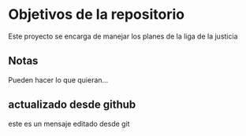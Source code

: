 # Objetivos de la repositorio

Este proyecto se encarga de manejar los planes de la liga de la justicia


## Notas
Pueden hacer lo que quieran...

## actualizado desde github
este es un mensaje editado desde git
